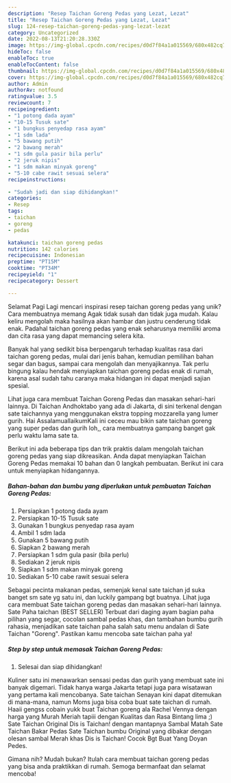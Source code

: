 ```yaml
---
description: "Resep Taichan Goreng Pedas yang Lezat, Lezat"
title: "Resep Taichan Goreng Pedas yang Lezat, Lezat"
slug: 124-resep-taichan-goreng-pedas-yang-lezat-lezat
category: Uncategorized
date: 2022-08-13T21:20:28.330Z
image: https://img-global.cpcdn.com/recipes/d0d7f84a1a015569/680x482cq70/taichan-goreng-pedas-foto-resep-utama.jpg
hideToc: false
enableToc: true
enableTocContent: false
thumbnail: https://img-global.cpcdn.com/recipes/d0d7f84a1a015569/680x482cq70/taichan-goreng-pedas-foto-resep-utama.jpg
cover: https://img-global.cpcdn.com/recipes/d0d7f84a1a015569/680x482cq70/taichan-goreng-pedas-foto-resep-utama.jpg
author: Admin
authorAv: notfound
ratingvalue: 3.5
reviewcount: 7
recipeingredient:
- "1 potong dada ayam"
- "10-15 Tusuk sate"
- "1 bungkus penyedap rasa ayam"
- "1 sdm lada"
- "5 bawang putih"
- "2 bawang merah"
- "1 sdm gula pasir bila perlu"
- "2 jeruk nipis"
- "1 sdm makan minyak goreng"
- "5-10 cabe rawit sesuai selera"
recipeinstructions:

- "Sudah jadi dan siap dihidangkan!"
categories:
- Resep
tags:
- taichan
- goreng
- pedas

katakunci: taichan goreng pedas 
nutrition: 142 calories
recipecuisine: Indonesian
preptime: "PT15M"
cooktime: "PT34M"
recipeyield: "1"
recipecategory: Dessert

---
```



Selamat Pagi Lagi mencari inspirasi resep taichan goreng pedas yang unik? Cara membuatnya memang Agak tidak susah dan tidak juga mudah. Kalau keliru mengolah maka hasilnya akan hambar dan justru cenderung tidak enak. Padahal taichan goreng pedas yang enak seharusnya memiliki aroma dan cita rasa yang dapat memancing selera kita.


Banyak hal yang sedikit bisa berpengaruh terhadap kualitas rasa dari taichan goreng pedas, mulai dari jenis bahan, kemudian pemilihan bahan segar dan bagus, sampai cara mengolah dan menyajikannya. Tak perlu bingung kalau hendak menyiapkan taichan goreng pedas enak di rumah, karena asal sudah tahu caranya maka hidangan ini dapat menjadi sajian spesial.

Lihat juga cara membuat Taichan Goreng Pedas dan masakan sehari-hari lainnya. Di Taichan Andhoktabo yang ada di Jakarta, di sini terkenal dengan sate taichannya yang menggunakan ekstra topping mozzarella yang lumer gurih. Hai AssalamuallaikumKali ini ceceu mau bikin sate taichan goreng yang super pedas dan gurih loh,, cara membuatnya gampang banget gak perlu waktu lama sate ta.


Berikut ini ada beberapa tips dan trik praktis dalam mengolah taichan goreng pedas yang siap dikreasikan. Anda dapat menyiapkan Taichan Goreng Pedas memakai 10 bahan dan 0 langkah pembuatan. Berikut ini cara untuk menyiapkan hidangannya.

<!--inarticleads1-->

##### Bahan-bahan dan bumbu yang diperlukan untuk pembuatan Taichan Goreng Pedas:

1. Persiapkan 1 potong dada ayam
1. Persiapkan 10-15 Tusuk sate
1. Gunakan 1 bungkus penyedap rasa ayam
1. Ambil 1 sdm lada
1. Gunakan 5 bawang putih
1. Siapkan 2 bawang merah
1. Persiapkan 1 sdm gula pasir (bila perlu)
1. Sediakan 2 jeruk nipis
1. Siapkan 1 sdm makan minyak goreng
1. Sediakan 5-10 cabe rawit sesuai selera


Sebagai pecinta makanan pedas, semenjak kenal sate taichan jd suka banget sm sate yg satu ini, dan luckily gampang bgt buatnya. Lihat juga cara membuat Sate taichan goreng pedas dan masakan sehari-hari lainnya. Sate Paha taichan (BEST SELLER) Terbuat dari daging ayam bagian paha pilihan yang segar, cocolan sambal pedas khas, dan tambahan bumbu gurih rahasia, menjadikan sate taichan paha salah satu menu andalan di Sate Taichan &#34;Goreng&#34;. Pastikan kamu mencoba sate taichan paha ya! 

<!--inarticleads2-->

##### Step by step untuk memasak Taichan Goreng Pedas:


1. Selesai dan siap dihidangkan!

Kuliner satu ini menawarkan sensasi pedas dan gurih yang membuat sate ini banyak digemari. Tidak hanya warga Jakarta tetapi juga para wisatawan yang pertama kali mencobanya. Sate taichan Senayan kini dapat ditemukan di mana-mana, namun Moms juga bisa coba buat sate taichan di rumah. Haaii gengss cobain yukk buat Taichan goreng ala Rachel Vennya dengan harga yang Murah Meriah tapiii dengan Kualitas dan Rasa Bintang lima ;) Sate Taichan Original Dis is Taichan! dengan mantapnya Sambal Matah Sate Taichan Bakar Pedas Sate Taichan bumbu Original yang dibakar dengan olesan sambal Merah khas Dis is Taichan! Cocok Bgt Buat Yang Doyan Pedes. 

Gimana nih? Mudah bukan? Itulah cara membuat taichan goreng pedas yang bisa anda praktikkan di rumah. Semoga bermanfaat dan selamat mencoba!
